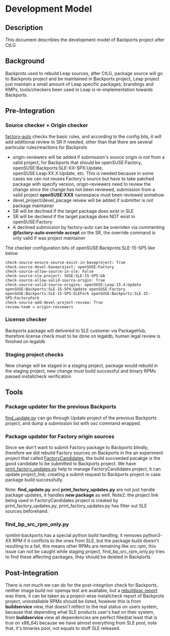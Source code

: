 # Development Model

## Description

This document describles the development model of Backports project after CtLG

## Background

Backprots used to rebuild Leap sources, after CtLG, package source will go to Backprots project and be maintained in Backports project, Leap project just maintain a small amount of Leap specific packages; brandings and KMPs, tools/checkers been used in Leap is re-implementation towards Backports.

## Pre-Integration

### Source checker + Origin checker

[factory-auto](https://github.com/openSUSE/openSUSE-release-tools/blob/master/check_source.py) checks the basic rules, and according to the config bits, it will add additional review to SR if needed, other than that there are several particular rules/reactions for Backprots

* origin-reviewers will be added if submission's source origin is not from a valid project, for Backports that should be openSUSE:Factory, openSUSE:Backports:SLE-XX-SPX:Update, openSUSE:Leap:XX.X:Update, etc. This is needed because in some cases we can not reuses Factory's source but have to take patched package with specify version, origin-reviewers need to review the change since the change has not been reviewed, submission from a valid project __openSUSE:XXX__ namespace must been reviewed somehow
* devel_project/devel_pacage reivew will be added if submitter is not package maintainer
* SR will be declined if the target package does exist in SLE
* SR will be decliend if the target package does NOT exist in openSUSE:Factory
* A declined submission by factory-auto can be overriden via commenting __@factory-auto override accept__ on the SR, the override command is only valid if was project maintainer

The checker configuration bits of openSUSE:Backprots:SLE-15-SP5 like below

```
check-source-ensure-source-exist-in-baseproject: True
check-source-devel-baseproject: openSUSE:Factory
check-source-allow-source-in-sle: False
check-source-sle-project: SUSE:SLE-15-SP5:GA
check-source-allow-valid-source-origin: True
check-source-valid-source-origins: openSUSE:Leap:15.4:Update openSUSE:Backports:SLE-15-SP4:Update openSUSE:Factory openSUSE:Backports:SLE-15-SP5:SLEFork openSUSE:Backports:SLE-15-SP5:FactoryFork
check-source-add-devel-project-review: True
review-team = origin-reviewers
```

### License checker

Backports package will delivered to SLE customer via PackageHub, therefore license check must to be done on legaldb, human legal review is finished on legaldb

### Staging project checks

New change will be staged in a staging project, package would rebuild in the staging project, new change must build successful and binary RPMs passed installcheck verification

## Tools

### Package updater for the previous Backports

[find_update.py](https://github.com/nilxam/leap_development/blob/master/scripts/find_update.py) can go through Update project of the previous Backports project, and dump a submission list with osc command
wrapped.

### Package updater for Factory origin sources

Since we don't want to submit Factory package to Backports blindly, therefore we did rebuild Factory sources on Backports in the an experiment project that called [FactoryCandidates](https://build.opensuse.org/project/show/openSUSE:Backports:SLE-15-SP5:FactoryCandidates), the build succeeded pacakge is the good candidate  to be submitted to Backports project. We have [print_factory_updates.py](https://github.com/nilxam/leap_development/blob/master/scripts/print_factory_updates.py) help to manage FactoryCandidates project, it can update project_link; creating a submit request to Backports project in case package build successfully.

Note: **find_update.py** and **print_factory_updates.py** are not just handle package updates, it handles __new package__ as well.
Note2: the project link being used in FactoryCandidates project is created by print_factory_updates.py, print_factory_updates.py has filter out SLE sources beforehand.

### find_bp_src_rpm_only.py

rpmlint-backports has a special python build handling, it removes python3-XX RPM if it conflicts to the ones from SLE, but the package build doesn't resulting to a fail, this means other RPMs are remaining like src.rpm, this issue can not be caught while staging project, find_bp_src_rpm_only.py tries to find these affecting packages, they should be deleted in Backports.

## Post-Integration

There is not much we can do for the post-integrtion check for Backports, neither image build nor openqa test are available, but a [rebuildpac report](https://build.opensuse.org/package/view_file/openSUSE:Backports:SLE-15-SP5:Staging/dashboard/rebuildpacs.openSUSE:Backports:SLE-15-SP5-standard.yaml?expand=1) was there, it can be taken as a project-wise installcheck report of Backprots project, uninstallable RPMs should be listed, however this is from __buildservice__ view, that doesn't reflect to the real status on users system, because that depending what SLE products user's had on their system, from __buildservice__ view all dependencies are perfect filled(at least that is true on x86_64) because we have almost everything from SLE pool, note that, it's binaries pool, not equals to stuff SLE released.
